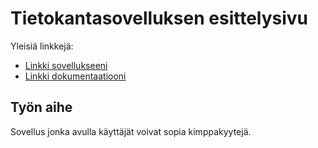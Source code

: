 # Tietokantasovelluksen esittelysivu

Yleisiä linkkejä:

* [Linkki sovellukseeni](https://jkarenko.users.cs.helsinki.fi/tsoha)
* [Linkki dokumentaatiooni](https://github.com/jkarenko/Tsoha-Bootstrap/tree/master/doc/dokumentaatio.md)

## Työn aihe

Sovellus jonka avulla käyttäjät voivat sopia kimppakyytejä.
